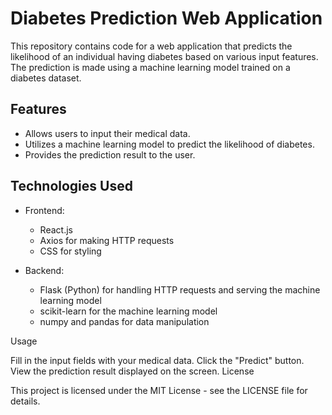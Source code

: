 # Diabetes Prediction Web Application

This repository contains code for a web application that predicts the likelihood of an individual having diabetes based on various input features. The prediction is made using a machine learning model trained on a diabetes dataset.

## Features

- Allows users to input their medical data.
- Utilizes a machine learning model to predict the likelihood of diabetes.
- Provides the prediction result to the user.

## Technologies Used

- Frontend:
  - React.js
  - Axios for making HTTP requests
  - CSS for styling

- Backend:
  - Flask (Python) for handling HTTP requests and serving the machine learning model
  - scikit-learn for the machine learning model
  - numpy and pandas for data manipulation

Usage

Fill in the input fields with your medical data.
Click the "Predict" button.
View the prediction result displayed on the screen.
License

This project is licensed under the MIT License - see the LICENSE file for details.
